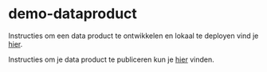 # demo-dataproduct
Instructies om een data product te ontwikkelen en lokaal te deployen vind je [hier](https://ddt.atlassian.net/wiki/spaces/DDTC/pages/137396225/Data+Product+lokaal+deployen).

Instructies om je data product te publiceren kun je [hier](https://ddt.atlassian.net/wiki/spaces/DDTC/pages/141557829/Getting+Started) vinden.